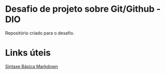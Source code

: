 # Desafio de projeto sobre Git/Github - DIO
Repositório criado para o desafio.

# Links úteis
[Sintaxe Básica Markdown](https://experienceleague.adobe.com/docs/contributor/contributor-guide/writing-essentials/markdown.html?lang=pt-BR)
